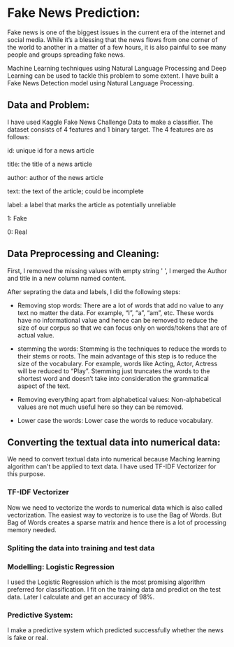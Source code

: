 # Fake News Prediction:

Fake news is one of the biggest issues in the current era of the internet and social media. While it’s a blessing that the news flows from one corner of the world to another in a matter of a few hours, it is also painful to see many people and groups spreading fake news.

Machine Learning techniques using Natural Language Processing and Deep Learning can be used to tackle this problem to some extent. I have built a Fake News Detection model using Natural Language Processing.

## Data and Problem:

I have used Kaggle Fake News Challenge Data to make a classifier. The dataset consists of 4 features and 1 binary target. The 4 features are as follows:

id: unique id for a news article

title: the title of a news article

author: author of the news article

text: the text of the article; could be incomplete

label: a label that marks the article as potentially unreliable

1: Fake

0: Real

## Data Preprocessing and Cleaning:

First, I removed the missing values with empty string ' ', I merged the Author and title in a new column named content.

After seprating the data and labels, I did the following steps:

- Removing stop words: There are a lot of words that add no value to any text no matter the data. For example, “I”, “a”, “am”, etc. These words have no informational value and hence can be removed to reduce the size of our corpus so that we can focus only on words/tokens that are of actual value.

- stemming the words: Stemming is the techniques to reduce the words to their stems or roots. The main advantage of this step is to reduce the size of the vocabulary. For example, words like Acting, Actor, Actress will be reduced to “Play”. Stemming just truncates the words to the shortest word and doesn’t take into consideration the grammatical aspect of the text. 

- Removing everything apart from alphabetical values: Non-alphabetical values are not much useful here so they can be removed.

- Lower case the words: Lower case the words to reduce vocabulary.

## Converting the textual data into numerical data:

We need to convert textual data into numerical because Maching learning algorithm can't be applied to  text data. I have used TF-IDF Vectorizer for this purpose.

### TF-IDF Vectorizer

Now we need to vectorize the words to numerical data which is also called vectorization. The easiest way to vectorize is to use the Bag of Words. But Bag of Words creates a sparse matrix and hence there is a lot of processing memory needed. 

### Spliting the data into training and test data

### Modelling: Logistic Regression

I used the Logistic Regression which is the most promising algorithm preferred for classification. I fit on the training data and predict on the test data. Later I calculate and get an accuracy of 98%. 

### Predictive System:
I make a predictive system which predicted successfully whether the news is fake or real.

